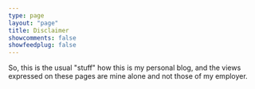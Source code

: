 ```yaml
---
type: page
layout: "page"
title: Disclaimer
showcomments: false
showfeedplug: false
---
```


So, this is the usual "stuff" how this is my personal blog, and the views expressed on these pages are mine alone and not those of my employer.




